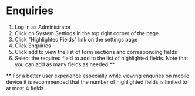 # Enquiries
1. Log in as Administrator
2. Click on System Settings in the top right corner of the page.
3. Click "Highlighted Fields" link on the settings page
4. Click Enquiries
5. Click add to view the list of form sections and corresponding fields
6. Select the required field to add to the list of highlighted fields. Note that you can add as many fields as needed.**

** For a better user experience especially while viewing enquries on mobile device it is recommended that the number of highlighted fields is limited to at most 4 fields.
